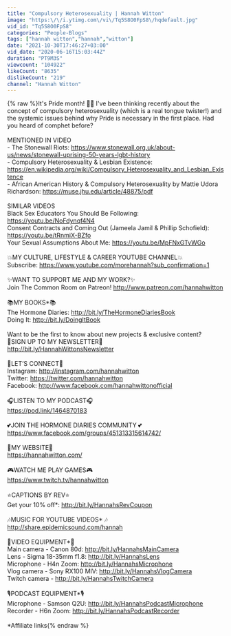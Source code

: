 ```yaml
---
title: "Compulsory Heterosexuality | Hannah Witton"
image: "https:\/\/i.ytimg.com\/vi\/Tq5S8O0FpS8\/hqdefault.jpg"
vid_id: "Tq5S8O0FpS8"
categories: "People-Blogs"
tags: ["hannah witton","hannah","witton"]
date: "2021-10-30T17:46:27+03:00"
vid_date: "2020-06-16T15:03:44Z"
duration: "PT9M3S"
viewcount: "104922"
likeCount: "8635"
dislikeCount: "219"
channel: "Hannah Witton"
---
```

{% raw %}It's Pride month! 🏳‍🌈 I've been thinking recently about the concept of compulsory heterosexuality (which is a real tongue twister!) and the systemic issues behind why Pride is necessary in the first place. Had you heard of comphet before? <br /><br />MENTIONED IN VIDEO<br />- The Stonewall Riots: <a rel="nofollow" target="blank" href="https://www.stonewall.org.uk/about-us/news/stonewall-uprising-50-years-lgbt-history">https://www.stonewall.org.uk/about-us/news/stonewall-uprising-50-years-lgbt-history</a><br />- Compulsory Heterosexuality &amp; Lesbian Existence: <a rel="nofollow" target="blank" href="https://en.wikipedia.org/wiki/Compulsory_Heterosexuality_and_Lesbian_Existence">https://en.wikipedia.org/wiki/Compulsory_Heterosexuality_and_Lesbian_Existence</a><br />- African American History &amp; Compulsory Heterosexuality by Mattie Udora Richardson: <a rel="nofollow" target="blank" href="https://muse.jhu.edu/article/48875/pdf">https://muse.jhu.edu/article/48875/pdf</a><br /><br />SIMILAR VIDEOS<br />Black Sex Educators You Should Be Following: <a rel="nofollow" target="blank" href="https://youtu.be/NoFdynqf4N4">https://youtu.be/NoFdynqf4N4</a><br />Consent Contracts and Coming Out (Jameela Jamil &amp; Phillip Schofield): <a rel="nofollow" target="blank" href="https://youtu.be/tRnmiX-BZfo">https://youtu.be/tRnmiX-BZfo</a><br />Your Sexual Assumptions About Me: <a rel="nofollow" target="blank" href="https://youtu.be/MpFNxGTvWGo">https://youtu.be/MpFNxGTvWGo</a><br /><br />💥MY CULTURE, LIFESTYLE &amp; CAREER YOUTUBE CHANNEL💥<br />Subscribe: <a rel="nofollow" target="blank" href="https://www.youtube.com/morehannah?sub_confirmation=1">https://www.youtube.com/morehannah?sub_confirmation=1</a><br /><br />✨WANT TO SUPPORT ME AND MY WORK?✨<br />Join The Common Room on Patreon! <a rel="nofollow" target="blank" href="http://www.patreon.com/hannahwitton">http://www.patreon.com/hannahwitton</a> <br /><br />📚MY BOOKS*📚<br />The Hormone Diaries: <a rel="nofollow" target="blank" href="http://bit.ly/TheHormoneDiariesBook">http://bit.ly/TheHormoneDiariesBook</a><br />Doing It: <a rel="nofollow" target="blank" href="http://bit.ly/DoingItBook">http://bit.ly/DoingItBook</a> <br /><br />Want to be the first to know about new projects &amp; exclusive content?<br />📝SIGN UP TO MY NEWSLETTER📝<br /><a rel="nofollow" target="blank" href="http://bit.ly/HannahWittonsNewsletter">http://bit.ly/HannahWittonsNewsletter</a><br /><br />🌻LET’S CONNECT🌻<br />Instagram: <a rel="nofollow" target="blank" href="http://instagram.com/hannahwitton">http://instagram.com/hannahwitton</a>   <br />Twitter: <a rel="nofollow" target="blank" href="https://twitter.com/hannahwitton">https://twitter.com/hannahwitton</a>  <br />Facebook: <a rel="nofollow" target="blank" href="http://www.facebook.com/hannahwittonofficial">http://www.facebook.com/hannahwittonofficial</a> <br /><br />🎧LISTEN TO MY PODCAST🎧<br /><a rel="nofollow" target="blank" href="https://pod.link/1464870183">https://pod.link/1464870183</a> <br /><br />💕JOIN THE HORMONE DIARIES COMMUNITY 💕<br /><a rel="nofollow" target="blank" href="https://www.facebook.com/groups/451313315614742/">https://www.facebook.com/groups/451313315614742/</a> <br /><br />💛MY WEBSITE💛<br /><a rel="nofollow" target="blank" href="https://hannahwitton.com/">https://hannahwitton.com/</a>   <br /><br />🎮WATCH ME PLAY GAMES🎮<br /><a rel="nofollow" target="blank" href="https://www.twitch.tv/hannahwitton">https://www.twitch.tv/hannahwitton</a> <br /><br />⭐CAPTIONS BY REV⭐<br />Get your 10% off*: <a rel="nofollow" target="blank" href="http://bit.ly/HannahsRevCoupon">http://bit.ly/HannahsRevCoupon</a><br /><br />🎶MUSIC FOR YOUTUBE VIDEOS* 🎶<br /><a rel="nofollow" target="blank" href="http://share.epidemicsound.com/hannah">http://share.epidemicsound.com/hannah</a> <br /><br />🎥VIDEO EQUIPMENT*🎥<br />Main camera - Canon 80d: <a rel="nofollow" target="blank" href="http://bit.ly/HannahsMainCamera">http://bit.ly/HannahsMainCamera</a><br />Lens - Sigma 18-35mm f1.8: <a rel="nofollow" target="blank" href="http://bit.ly/HannahsLens">http://bit.ly/HannahsLens</a><br />Microphone - H4n Zoom: <a rel="nofollow" target="blank" href="http://bit.ly/HannahsMicrophone">http://bit.ly/HannahsMicrophone</a><br />Vlog camera - Sony RX100 MIV: <a rel="nofollow" target="blank" href="http://bit.ly/HannahsVlogCamera">http://bit.ly/HannahsVlogCamera</a><br />Twitch camera - <a rel="nofollow" target="blank" href="http://bit.ly/HannahsTwitchCamera">http://bit.ly/HannahsTwitchCamera</a><br /><br />🎙PODCAST EQUIPMENT*🎙<br />Microphone - Samson Q2U: <a rel="nofollow" target="blank" href="http://bit.ly/HannahsPodcastMicrophone">http://bit.ly/HannahsPodcastMicrophone</a><br />Recorder - H6n Zoom: <a rel="nofollow" target="blank" href="http://bit.ly/HannahsPodcastRecorder">http://bit.ly/HannahsPodcastRecorder</a><br /><br />*Affiliate links{% endraw %}
